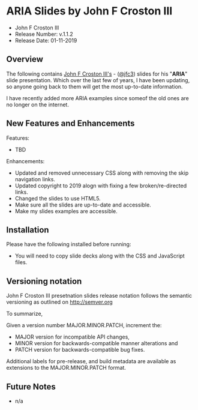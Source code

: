 # ARIA Slides by John F Croston III

* John F Croston III
* Release Number:  v.1.1.2
* Release Date: 01-11-2019

## Overview
The following contains [John F Croston III's](http://jfciii.com) - ([@jfc3](https://twitter.com/jfc3)) slides for his "**ARIA**" slide presentation. Which over the last few of years, I have been updating, so anyone going back to them will get the most up-to-date information.

I have recently added more ARIA examples since someof the old ones are no longer on the internet.

## New Features and Enhancements
Features:

* TBD

Enhancements:

* Updated and removed unnecessary CSS along with removing the skip navigation links.
* Updated copyright to 2019 alogn with fixing a few broken/re-directed links.
* Changed the slides to use HTML5.
* Make sure all the slides are up-to-date and accessible.
* Make my slides examples are accessible.

## Installation
Please have the following installed before running:
* You will need to copy slide decks along with the CSS and JavaScript files.

## Versioning notation
John F Croston III presetnation slides release notation follows the semantic versioning as outlined on http://semver.org

To summarize,

Given a version number MAJOR.MINOR.PATCH, increment the:

* MAJOR version for incompatible API changes,
* MINOR version for backwards-compatible manner alterations and
* PATCH version for backwards-compatible bug fixes.

Additional labels for pre-release, and build metadata are available as extensions to the MAJOR.MINOR.PATCH format.

## Future Notes

* n/a